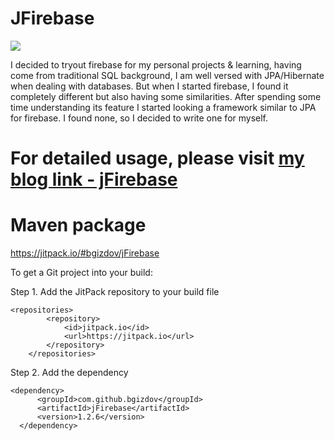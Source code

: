 # JFirebase

[![](https://jitpack.io/v/bgizdov/jFirebase.svg)](https://jitpack.io/#bgizdov/jFirebase)

I decided to tryout firebase for my personal projects & learning, having come from traditional SQL background, I am well versed with JPA/Hibernate when dealing with databases. But when I started firebase, I found it completely different but also having some similarities. After spending some time understanding its feature I started looking a framework similar to JPA for firebase. I found none, so I decided to write one for myself.

# For detailed usage, please visit [my blog link - jFirebase](https://kuros.in/jfirebase/jFirebase-a-firebase-wrapper-for-java-developers/)

# Maven package

https://jitpack.io/#bgizdov/jFirebase

To get a Git project into your build:

Step 1. Add the JitPack repository to your build file

```
<repositories>
		<repository>
		    <id>jitpack.io</id>
		    <url>https://jitpack.io</url>
		</repository>
	</repositories>
  ```
  Step 2. Add the dependency
  
  ```
  <dependency>
	    <groupId>com.github.bgizdov</groupId>
	    <artifactId>jFirebase</artifactId>
	    <version>1.2.6</version>
	</dependency>
  ```
